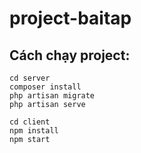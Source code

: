 # project-baitap
## Cách chạy project:
```
cd server
composer install
php artisan migrate
php artisan serve

cd client
npm install
npm start
```